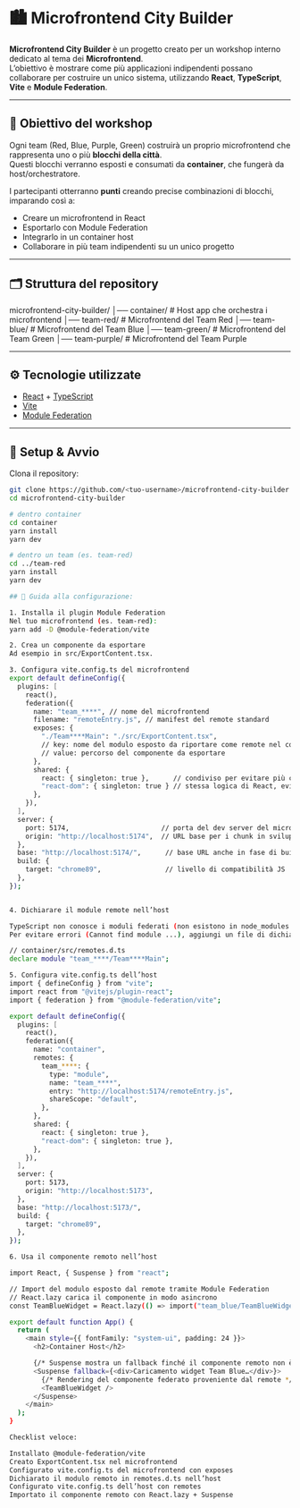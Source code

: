 # 🏙️ Microfrontend City Builder

**Microfrontend City Builder** è un progetto creato per un workshop interno dedicato al tema dei **Microfrontend**.  
L’obiettivo è mostrare come più applicazioni indipendenti possano collaborare per costruire un unico sistema, utilizzando **React**, **TypeScript**, **Vite** e **Module Federation**.

---

## 🎯 Obiettivo del workshop

Ogni team (Red, Blue, Purple, Green) costruirà un proprio microfrontend che rappresenta uno o più **blocchi della città**.  
Questi blocchi verranno esposti e consumati da **container**, che fungerà da host/orchestratore.

I partecipanti otterranno **punti** creando precise combinazioni di blocchi, imparando così a:

- Creare un microfrontend in React
- Esportarlo con Module Federation
- Integrarlo in un container host
- Collaborare in più team indipendenti su un unico progetto

---

## 🗂️ Struttura del repository

microfrontend-city-builder/
│── container/ # Host app che orchestra i microfrontend
│── team-red/ # Microfrontend del Team Red
│── team-blue/ # Microfrontend del Team Blue
│── team-green/ # Microfrontend del Team Green
│── team-purple/ # Microfrontend del Team Purple

---

## ⚙️ Tecnologie utilizzate

- [React](https://react.dev/) + [TypeScript](https://www.typescriptlang.org/)
- [Vite](https://vitejs.dev/)
- [Module Federation](https://webpack.js.org/concepts/module-federation/)

---

## 🚀 Setup & Avvio

Clona il repository:

```bash
git clone https://github.com/<tuo-username>/microfrontend-city-builder.git
cd microfrontend-city-builder

# dentro container
cd container
yarn install
yarn dev

# dentro un team (es. team-red)
cd ../team-red
yarn install
yarn dev

## 🔧 Guida alla configurazione:

1. Installa il plugin Module Federation
Nel tuo microfrontend (es. team-red):
yarn add -D @module-federation/vite

2. Crea un componente da esportare
Ad esempio in src/ExportContent.tsx.

3. Configura vite.config.ts del microfrontend
export default defineConfig({
  plugins: [
    react(),
    federation({
      name: "team_****", // nome del microfrontend
      filename: "remoteEntry.js", // manifest del remote standard
      exposes: {
        "./Team****Main": "./src/ExportContent.tsx",
        // key: nome del modulo esposto da riportare come remote nel container
        // value: percorso del componente da esportare
      },
      shared: {
        react: { singleton: true },      // condiviso per evitare più copie di React
        "react-dom": { singleton: true } // stessa logica di React, evita errori di hook
      },
    }),
  ],
  server: {
    port: 5174,                       // porta del dev server del microfrontend
    origin: "http://localhost:5174",  // URL base per i chunk in sviluppo
  },
  base: "http://localhost:5174/",      // base URL anche in fase di build
  build: {
    target: "chrome89",                // livello di compatibilità JS
  },
});


4. Dichiarare il module remote nell’host

TypeScript non conosce i moduli federati (non esistono in node_modules o nel filesystem).
Per evitare errori (Cannot find module ...), aggiungi un file di dichiarazione:

// container/src/remotes.d.ts
declare module "team_****/Team****Main";

5. Configura vite.config.ts dell’host
import { defineConfig } from "vite";
import react from "@vitejs/plugin-react";
import { federation } from "@module-federation/vite";

export default defineConfig({
  plugins: [
    react(),
    federation({
      name: "container",
      remotes: {
        team_****: {
          type: "module",
          name: "team_****",
          entry: "http://localhost:5174/remoteEntry.js",
          shareScope: "default",
        },
      },
      shared: {
        react: { singleton: true },
        "react-dom": { singleton: true },
      },
    }),
  ],
  server: {
    port: 5173,
    origin: "http://localhost:5173",
  },
  base: "http://localhost:5173/",
  build: {
    target: "chrome89",
  },
});

6. Usa il componente remoto nell’host

import React, { Suspense } from "react";

// Import del modulo esposto dal remote tramite Module Federation
// React.lazy carica il componente in modo asincrono
const TeamBlueWidget = React.lazy(() => import("team_blue/TeamBlueWidget"));

export default function App() {
  return (
    <main style={{ fontFamily: "system-ui", padding: 24 }}>
      <h2>Container Host</h2>

      {/* Suspense mostra un fallback finché il componente remoto non è pronto */}
      <Suspense fallback={<div>Caricamento widget Team Blue…</div>}>
        {/* Rendering del componente federato proveniente dal remote */}
        <TeamBlueWidget />
      </Suspense>
    </main>
  );
}

Checklist veloce:

Installato @module-federation/vite
Creato ExportContent.tsx nel microfrontend
Configurato vite.config.ts del microfrontend con exposes
Dichiarato il modulo remoto in remotes.d.ts nell’host
Configurato vite.config.ts dell’host con remotes
Importato il componente remoto con React.lazy + Suspense
```
